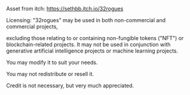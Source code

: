 
Asset from itch:
https://sethbb.itch.io/32rogues

Licensing:
"32rogues" may be used in both non-commercial and commercial projects,

excluding those relating to or containing non-fungible tokens ("NFT") or blockchain-related projects.
It may not be used in conjunction with generative artificial intelligence projects or machine learning projects.
 
 You may modify it to suit your needs.
 
 You may not redistribute or resell it.
 
 Credit is not necessary, but very much appreciated.
 